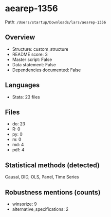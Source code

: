 # aearep-1356

Path: `/Users/startup/Downloads/lars/aearep-1356`

## Overview
- Structure: custom_structure
- README score: 3
- Master script: False
- Data statement: False
- Dependencies documented: False

## Languages
- Stata: 23 files

## Files
- do: 23
- R: 0
- py: 0
- m: 0
- md: 4
- pdf: 4

## Statistical methods (detected)
Causal, DID, OLS, Panel, Time Series

## Robustness mentions (counts)
- winsorize: 9
- alternative_specifications: 2